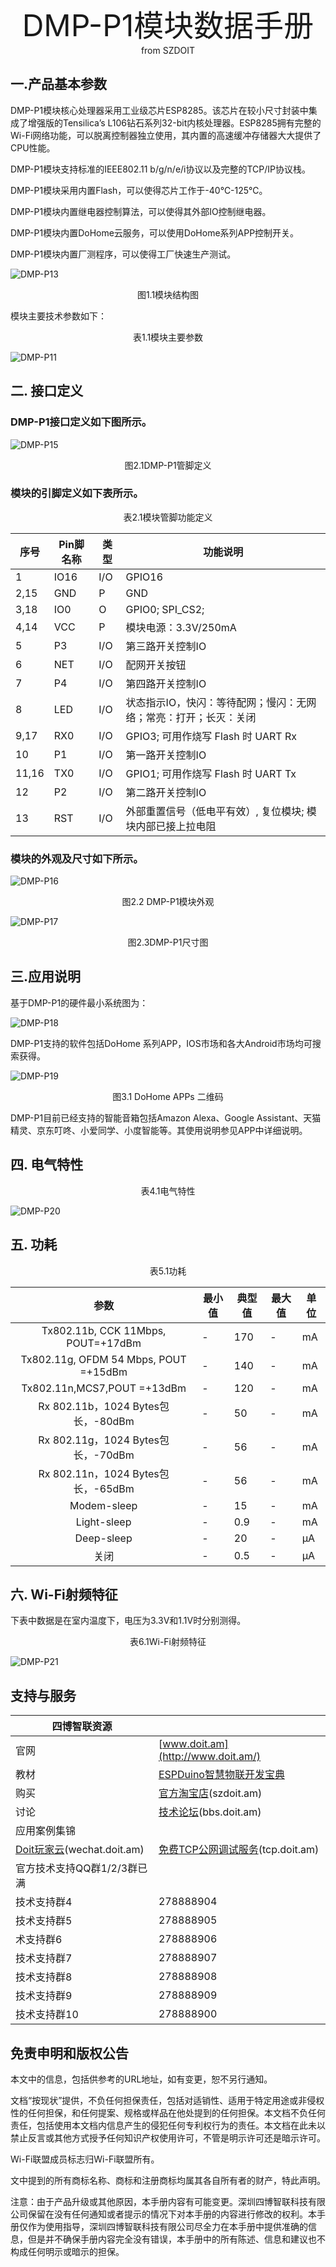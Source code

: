  <center> <font size=10> DMP-P1模块数据手册 </font></center>

<center> from SZDOIT </center> 



## 一.产品基本参数

DMP-P1模块核心处理器采用工业级芯片ESP8285。该芯片在较小尺寸封装中集成了增强版的Tensilica’s L106钻石系列32-bit内核处理器。ESP8285拥有完整的Wi-Fi网络功能，可以脱离控制器独立使用，其内置的高速缓冲存储器大大提供了CPU性能。

DMP-P1模块支持标准的IEEE802.11 b/g/n/e/i协议以及完整的TCP/IP协议栈。

DMP-P1模块采用内置Flash，可以使得芯片工作于-40℃-125℃。

DMP-P1模块内置继电器控制算法，可以使得其外部IO控制继电器。

DMP-P1模块内置DoHome云服务，可以使用DoHome系列APP控制开关。

DMP-P1模块内置厂测程序，可以使得工厂快速生产测试。

![DMP-P13](https://github.com/SmartArduino/zhdocs/raw/master/zhESPSeries/ESP8285/DOIT_DMP-P1/DMP-P13.png)

<center>图1.1模块结构图</center>

模块主要技术参数如下：

<center>表1.1模块主要参数</center>

![DMP-P11](https://github.com/SmartArduino/zhdocs/raw/master/zhESPSeries/ESP8285/DOIT_DMP-P1/DMP-P14.png)

## 二. 接口定义

### DMP-P1接口定义如下图所示。

 ![DMP-P15](https://github.com/SmartArduino/zhdocs/raw/master/zhESPSeries/ESP8285/DOIT_DMP-P1/DMP-P15.png)

<center>图2.1DMP-P1管脚定义</center>

### 模块的引脚定义如下表所示。

<center>表2.1模块管脚功能定义</center>

| 序号  | Pin脚名称 | 类型 | 功能说明                                                     |
| ----- | --------- | ---- | ------------------------------------------------------------ |
| 1     | IO16      | I/O  | GPIO16                                                       |
| 2,15  | GND       | P    | GND                                                          |
| 3,18  | IO0       | O    | GPIO0; SPI_CS2;                                              |
| 4,14  | VCC       | P    | 模块电源：3.3V/250mA                                         |
| 5     | P3        | I/O  | 第三路开关控制IO                                             |
| 6     | NET       | I/O  | 配网开关按钮                                                 |
| 7     | P4        | I/O  | 第四路开关控制IO                                             |
| 8     | LED       | I/O  | 状态指示IO，快闪：等待配网；慢闪：无网络；常亮：打开；长灭：关闭 |
| 9,17  | RX0       | I/O  | GPIO3; 可⽤作烧写 Flash 时 UART Rx                           |
| 10    | P1        | I/O  | 第一路开关控制IO                                             |
| 11,16 | TX0       | I/O  | GPIO1; 可⽤作烧写 Flash 时 UART Tx                           |
| 12    | P2        | I/O  | 第二路开关控制IO                                             |
| 13    | RST       | I/O  | 外部重置信号（低电平有效）, 复位模块; 模块内部已接上拉电阻   |

### 模块的外观及尺寸如下所示。

![DMP-P16](https://github.com/SmartArduino/zhdocs/raw/master/zhESPSeries/ESP8285/DOIT_DMP-P1/DMP-P16.jpg)

<center>图2.2 DMP-P1模块外观</center>

![DMP-P17](https://github.com/SmartArduino/zhdocs/raw/master/zhESPSeries/ESP8285/DOIT_DMP-P1/DMP-P17.png)

<center>图2.3DMP-P1尺寸图</center>

## 三.应用说明

基于DMP-P1的硬件最小系统图为：

![DMP-P18](https://github.com/SmartArduino/zhdocs/raw/master/zhESPSeries/ESP8285/DOIT_DMP-P1/DMP-P18.png)

DMP-P1支持的软件包括DoHome 系列APP，IOS市场和各大Android市场均可搜索获得。

![DMP-P19](https://github.com/SmartArduino/zhdocs/raw/master/zhESPSeries/ESP8285/DOIT_DMP-P1/DMP-P19.png)

<center>图3.1 DoHome APPs 二维码</center>

DMP-P1目前已经支持的智能音箱包括Amazon Alexa、Google Assistant、天猫精灵、京东叮咚、小爱同学、小度智能等。其使用说明参见APP中详细说明。

## 四. 电气特性

<center>表4.1电气特性</center>

![DMP-P20](https://github.com/SmartArduino/zhdocs/raw/master/zhESPSeries/ESP8285/DOIT_DMP-P1/DMP-P20.png)

## 五. 功耗

<center>表5.1功耗</center>

|                 参数                  | 最小值 | 典型值 | 最大值 | 单位 |
| :-----------------------------------: | ------ | ------ | ------ | ---- |
|  Tx802.11b, CCK 11Mbps, POUT=+17dBm   | -      | 170    | -      | mA   |
| Tx802.11g, OFDM 54 Mbps, POUT =+15dBm | -      | 140    | -      | mA   |
|      Tx802.11n,MCS7,POUT =+13dBm      | -      | 120    | -      | mA   |
|  Rx 802.11b，1024 Bytes包⻓，-80dBm   | -      | 50     | -      | mA   |
|  Rx 802.11g，1024 Bytes包⻓，-70dBm   | -      | 56     | -      | mA   |
|  Rx 802.11n，1024 Bytes包⻓，-65dBm   | -      | 56     | -      | mA   |
|              Modem-sleep              | -      | 15     | -      | mA   |
|              Light-sleep              | -      | 0.9    | -      | mA   |
|              Deep-sleep               | -      | 20     | -      | μA   |
|                 关闭                  | -      | 0.5    | -      | μA   |

## 六. Wi-Fi射频特征

下表中数据是在室内温度下，电压为3.3V和1.1V时分别测得。

<center>表6.1Wi-Fi射频特征</center>

![DMP-P21](https://github.com/SmartArduino/zhdocs/raw/master/zhESPSeries/ESP8285/DOIT_DMP-P1/DMP-P21.png)

## 支持与服务

| 四博智联资源                                        |                                                              |
| --------------------------------------------------- | ------------------------------------------------------------ |
| 官网                                                | [www.doit.am](http://www.doit.am/)                           |
| 教材                                                | [ESPDuino智慧物联开发宝典](https://item.taobao.com/item.htm?spm=a1z10.3-c.w4002-7420449993.9.Bgp1Ll&id=520583000610) |
| 购买                                                | [官方淘宝店](https://szdoit.taobao.com/)(szdoit.am)          |
| 讨论                                                | [技术论坛](http://bbs.doit.am/forum.php)(bbs.doit.am)        |
| 应用案例集锦                                        |                                                              |
| [Doit玩家云](http://wechat.doit.am)(wechat.doit.am) | [免费TCP公网调试服务](http://tcp.doit.am)(tcp.doit.am)       |
| 官方技术支持QQ群1/2/3群已满                         |                                                              |
| 技术支持群4                                         | 278888904                                                    |
| 技术支持群5                                         | 278888905                                                    |
| 术支持群6                                           | 278888906                                                    |
| 技术支持群7                                         | 278888907                                                    |
| 技术支持群8                                         | 278888908                                                    |
| 技术支持群9                                         | 278888909                                                    |
| 技术支持群10                                        | 278888900                                                    |

## 免责申明和版权公告

本文中的信息，包括供参考的URL地址，如有变更，恕不另行通知。 

文档“按现状”提供，不负任何担保责任，包括对适销性、适用于特定用途或非侵权性的任何担保，和任何提案、规格或样品在他处提到的任何担保。本文档不负任何责任，包括使用本文档内信息产生的侵犯任何专利权行为的责任。本文档在此未以禁止反言或其他方式授予任何知识产权使用许可，不管是明示许可还是暗示许可。 

Wi-Fi联盟成员标志归Wi-Fi联盟所有。

文中提到的所有商标名称、商标和注册商标均属其各自所有者的财产，特此声明。

注意：由于产品升级或其他原因，本手册内容有可能变更。深圳四博智联科技有限公司保留在没有任何通知或者提示的情况下对本手册的内容进行修改的权利。本手册仅作为使用指导，深圳四博智联科技有限公司尽全力在本手册中提供准确的信息，但是并不确保手册内容完全没有错误，本手册中的所有陈述、信息和建议也不构成任何明示或暗示的担保。

